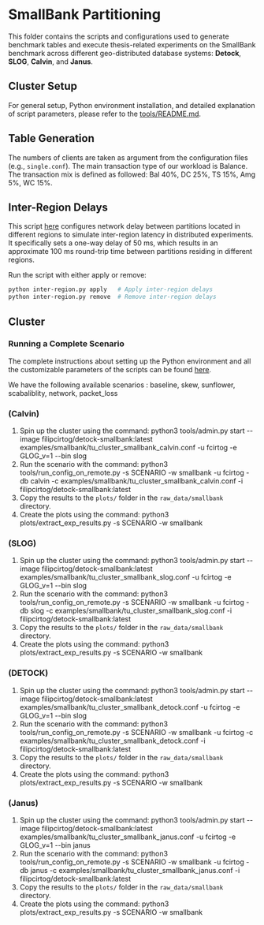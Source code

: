 # SmallBank Partitioning

This folder contains the scripts and configurations used to generate benchmark tables and execute thesis-related experiments on the SmallBank benchmark across different geo-distributed database systems: **Detock**, **SLOG**, **Calvin**, and **Janus**.

## Cluster Setup

For general setup, Python environment installation, and detailed explanation of script parameters, please refer to the [tools/README.md](../../tools/README.md).

## Table Generation

The numbers of clients are taken as argument from the configuration files (e.g., `single.conf`).
The main transaction type of our workload is Balance. The transaction mix is defined as followed: Bal 40%, DC 25%, TS 15%, Amg 5%, WC 15%. 

## Inter-Region Delays
This script [here](../../tools/inter-region.py) configures network delay between partitions located in different regions to simulate inter-region latency in distributed experiments. It specifically sets a one-way delay of 50 ms, which results in an approximate 100 ms round-trip time between partitions residing in different regions.

Run the script with either apply or remove:
```bash
python inter-region.py apply   # Apply inter-region delays
python inter-region.py remove  # Remove inter-region delays
```

## Cluster
### Running a Complete Scenario
The complete instructions about setting up the Python environment and all the customizable parameters of the scripts can be found [here](../../tools/README.md).

We have the following available scenarios : baseline, skew, sunflower, scabaliblity, network, packet_loss

### (Calvin)
1. Spin up the cluster using the command: python3 tools/admin.py start --image filipcirtog/detock-smallbank:latest  examples/smallbank/tu_cluster_smallbank_calvin.conf -u fcirtog -e GLOG_v=1 --bin slog
2. Run the scenario with the command: python3 tools/run_config_on_remote.py -s SCENARIO -w smallbank -u fcirtog -db calvin -c examples/smallbank/tu_cluster_smallbank_calvin.conf -i filipcirtog/detock-smallbank:latest 
3. Copy the results to the `plots/` folder in the `raw_data/smallbank ` directory.
4. Create the plots using the command: python3 plots/extract_exp_results.py -s SCENARIO -w smallbank

### (SLOG)
1. Spin up the cluster using the command: python3 tools/admin.py start --image filipcirtog/detock-smallbank:latest  examples/smallbank/tu_cluster_smallbank_slog.conf -u fcirtog -e GLOG_v=1 --bin slog
2. Run the scenario with the command: python3 tools/run_config_on_remote.py -s SCENARIO -w smallbank -u fcirtog -db slog -c examples/smallbank/tu_cluster_smallbank_slog.conf -i filipcirtog/detock-smallbank:latest 
3. Copy the results to the `plots/` folder in the `raw_data/smallbank ` directory.
4. Create the plots using the command: python3 plots/extract_exp_results.py -s SCENARIO -w smallbank

### (DETOCK)
1. Spin up the cluster using the command:
python3 tools/admin.py start --image filipcirtog/detock-smallbank:latest  examples/smallbank/tu_cluster_smallbank_detock.conf -u fcirtog -e GLOG_v=1 --bin slog
2. Run the scenario with the command: python3 tools/run_config_on_remote.py -s SCENARIO -w smallbank -u fcirtog  -c examples/smallbank/tu_cluster_smallbank_detock.conf -i filipcirtog/detock-smallbank:latest 
3. Copy the results to the `plots/` folder in the `raw_data/smallbank ` directory.
4. Create the plots using the command: python3 plots/extract_exp_results.py -s SCENARIO -w smallbank

### (Janus)
1. Spin up the cluster using the command: python3 tools/admin.py start --image filipcirtog/detock-smallbank:latest  examples/smallbank/tu_cluster_smallbank_janus.conf -u fcirtog -e GLOG_v=1 --bin janus
2. Run the scenario with the command: python3 tools/run_config_on_remote.py -s SCENARIO -w smallbank -u fcirtog -db janus -c examples/smallbank/tu_cluster_smallbank_janus.conf -i filipcirtog/detock-smallbank:latest 
3. Copy the results to the `plots/` folder in the `raw_data/smallbank ` directory.
4. Create the plots using the command: python3 plots/extract_exp_results.py -s SCENARIO -w smallbank

